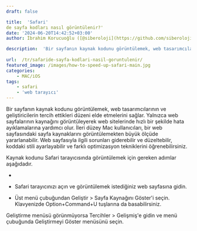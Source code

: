 ```yaml
---
draft: false

title:  'Safari'
de sayfa kodları nasıl görüntülenir?'
date: '2024-06-20T14:42:52+03:00'
author: İbrahim Korucuoğlu ([@siberoloji](https://github.com/siberoloji))

description:  'Bir sayfanın kaynak kodunu görüntülemek, web tasarımcılarının ve geliştiricilerin tercih ettikleri düzeni elde etmelerini sağlar.' 
 
url:  /tr/safaride-sayfa-kodlari-nasil-goruntulenir/ 
featured_image: /images/how-to-speed-up-safari-main.jpg
categories:
    - MAC/iOS
tags:
    - safari
    - 'web tarayıcı'
---
```



Bir sayfanın kaynak kodunu görüntülemek, web tasarımcılarının ve geliştiricilerin tercih ettikleri düzeni elde etmelerini sağlar. Yalnızca web sayfalarının kaynağını görüntüleyerek web sitelerinde hızlı bir şekilde hata ayıklamalarına yardımcı olur. İleri düzey Mac kullanıcıları, bir web sayfasındaki sayfa kaynaklarını görüntülemekten büyük ölçüde yararlanabilir. Web sayfasıyla ilgili sorunları giderebilir ve düzeltebilir, koddaki stili ayarlayabilir ve farklı optimizasyon tekniklerini öğrenebilirsiniz.



Kaynak kodunu Safari tarayıcısında görüntülemek için gereken adımlar aşağıdadır.


* 
* Safari tarayıcınızı açın ve görüntülemek istediğiniz web sayfasına gidin.

* Üst menü çubuğundan Geliştir > Sayfa Kaynağını Göster'i seçin. Klavyenizde Option+Command+U tuşlarına da basabilirsiniz.




Geliştirme menüsü görünmüyorsa Tercihler > Gelişmiş'e gidin ve menü çubuğunda Geliştirmeyi Göster menüsünü seçin.

